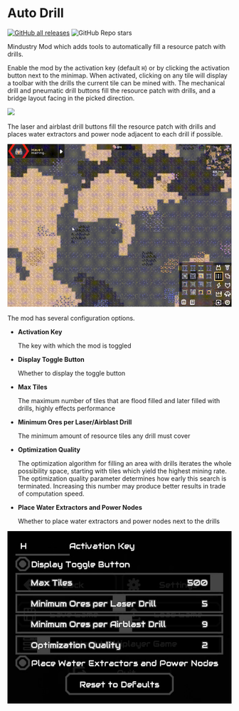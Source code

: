 # Auto Drill

[![GitHub all releases](https://img.shields.io/github/downloads/Pointifix/AutoDrill/total)](https://github.com/Pointifix/AutoDrill/releases)
![GitHub Repo stars](https://img.shields.io/github/stars/Pointifix/AutoDrill?style=social)

Mindustry Mod which adds tools to automatically fill a resource patch with drills.

Enable the mod by the activation key (default `H`) or by clicking the activation button next to the minimap.
When activated, clicking on any tile will display a toolbar with the drills the current tile can be mined with.
The mechanical drill and pneumatic drill buttons fill the resource patch with drills, and a bridge layout facing in the picked direction.

![](showcase/bridge-drill.gif)

The laser and airblast drill buttons fill the resource patch with drills and places water extractors and power node adjacent to each drill if possible.

![](showcase/optimization-drill.gif)

The mod has several configuration options.

- **Activation Key** 
  
  The key with which the mod is toggled

- **Display Toggle Button**
  
  Whether to display the toggle button
  
- **Max Tiles** 
  
  The maximum number of tiles that are flood filled and later filled with drills, highly effects performance
  
- **Minimum Ores per Laser/Airblast Drill** 
  
  The minimum amount of resource tiles any drill must cover

- **Optimization Quality** 
  
  The optimization algorithm for filling an area with drills iterates the whole possibility space, starting with tiles which yield the highest mining rate. The optimization quality parameter determines how early this search is terminated. Increasing this number may produce better results in trade of computation speed.

- **Place Water Extractors and Power Nodes** 
  
  Whether to place water extractors and power nodes next to the drills

![](showcase/settings.jpg)
